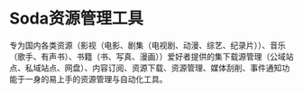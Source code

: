 # Soda资源管理工具

专为国内各类资源（影视（电影、剧集（电视剧、动漫、综艺、纪录片））、音乐（歌手、有声书）、书籍（书、写真、漫画））爱好者提供的集下载源管理（公域站点、私域站点、网盘）、内容订阅、资源下载、资源管理、媒体刮削、事件通知功能于一身的易上手的资源管理与自动化工具。